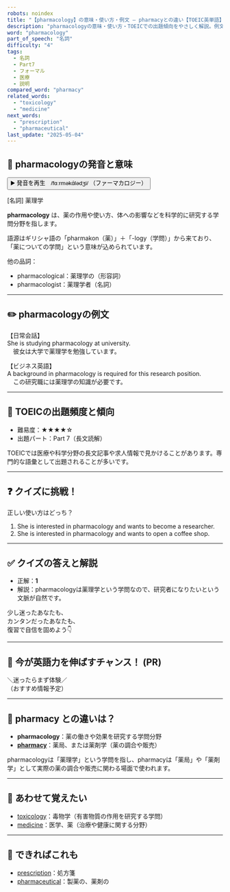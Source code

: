 ```yaml
---
robots: noindex
title: "【pharmacology】の意味・使い方・例文 ― pharmacyとの違い【TOEIC英単語】"
description: "pharmacologyの意味・使い方・TOEICでの出題傾向をやさしく解説。例文・クイズ付きでpharmacyとの違いもわかりやすく学べます。"
word: "pharmacology"
part_of_speech: "名詞"
difficulty: "4"
tags:
  - 名詞
  - Part7
  - フォーマル
  - 医療
  - 説明
compared_word: "pharmacy"
related_words:
  - "toxicology"
  - "medicine"
next_words:
  - "prescription"
  - "pharmaceutical"
last_update: "2025-05-04"
---
```


## 🔰 pharmacologyの発音と意味

<button class="play-audio" onclick="playTTS('pharmacology')">
  <span class="play-audio-main">
    ▶️ 発音を再生　/fɑːrməkɑ́lədʒi/
  </span>
  <span class="play-audio-sub">
    （ファーマカロジー）
  </span>
</button>

[名詞] 薬理学

**pharmacology** は、薬の作用や使い方、体への影響などを科学的に研究する学問分野を指します。

語源はギリシャ語の「pharmakon（薬）」＋「-logy（学問）」から来ており、「薬についての学問」という意味が込められています。

他の品詞：  
- pharmacological：薬理学の（形容詞）
- pharmacologist：薬理学者（名詞）

---

## ✏️ pharmacologyの例文

【日常会話】  
She is studying pharmacology at university.  
　彼女は大学で薬理学を勉強しています。

【ビジネス英語】  
A background in pharmacology is required for this research position.  
　この研究職には薬理学の知識が必要です。

---

## 🎯 TOEICの出題頻度と傾向

- 難易度：★★★★☆
- 出題パート：Part 7（長文読解）

TOEICでは医療や科学分野の長文記事や求人情報で見かけることがあります。専門的な語彙として出題されることが多いです。

---

## ❓ クイズに挑戦！

正しい使い方はどっち？

1. She is interested in pharmacology and wants to become a researcher.  
2. She is interested in pharmacology and wants to open a coffee shop.

---

## ✅ クイズの答えと解説

- 正解：**1**
- 解説：pharmacologyは薬理学という学問なので、研究者になりたいという文脈が自然です。

少し迷ったあなたも、  
カンタンだったあなたも、  
復習で自信を固めよう👇️

---

## 🚀 今が英語力を伸ばすチャンス！ (PR)

<div class="info-center">
＼迷ったらまず体験／<br>  
（おすすめ情報予定）
</div>

---

## 🤔  pharmacy との違いは？

- **pharmacology**：薬の働きや効果を研究する学問分野
- **[pharmacy](/pharmacy)**：薬局、または薬剤学（薬の調合や販売）

pharmacologyは「薬理学」という学問を指し、pharmacyは「薬局」や「薬剤学」として実際の薬の調合や販売に関わる場面で使われます。

---

## 🧩 あわせて覚えたい

- [toxicology](/toxicology)：毒物学（有害物質の作用を研究する学問）
- [medicine](/medicine)：医学、薬（治療や健康に関する分野）

---

## 📖 できればこれも

- [prescription](/prescription)：処方箋
- [pharmaceutical](/pharmaceutical)：製薬の、薬剤の

<!-- cvid: aid11_bid39 -->
